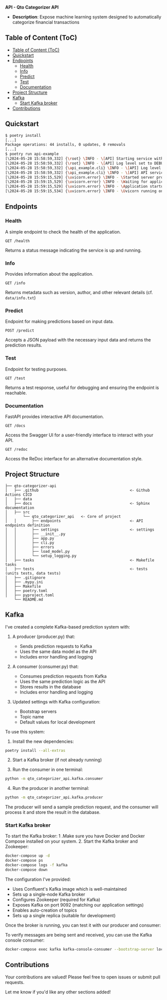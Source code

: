 **API - Qto Categorizer API**

- **Description**: Expose machine learning system designed to automatically categorize financial transactions

## Table of Content (ToC)

- [Table of Content (ToC)](#table-of-content-toc)
- [Quickstart](#quickstart)
- [Endpoints](#endpoints)
  - [Health](#health)
  - [Info](#info)
  - [Predict](#predict)
  - [Test](#test)
  - [Documentation](#documentation)
- [Project Structure](#project-structure)
- [Kafka](#kafka)
  - [Start Kafka broker](#start-kafka-broker)
- [Contributions](#contributions)

## Quickstart

```bash
$ poetry install
[...]
Package operations: 44 installs, 0 updates, 0 removals
[...]
$ poetry run api-example
[\2024-05-28 15:58:59,332] {\root} \INFO - \[API] Starting service with version 0.1.0...
[\2024-05-28 15:58:59,332] {\root} \INFO - \[API] Log level set to DEBUG
[\2024-05-28 15:58:59,332] {\api_example.cli} \INFO - \[API] Log level set to DEBUG
[\2024-05-28 15:58:59,332] {\api_example.cli} \INFO - \[API] API service starting on 0.0.0.0:80
[\2024-05-28 15:59:15,529] {\uvicorn.error} \INFO - \Started server process [98569]
[\2024-05-28 15:59:15,529] {\uvicorn.error} \INFO - \Waiting for application startup.
[\2024-05-28 15:59:15,529] {\uvicorn.error} \INFO - \Application startup complete.
[\2024-05-28 15:59:15,534] {\uvicorn.error} \INFO - \Uvicorn running on http://0.0.0.0:80 (Press CTRL+C to quit)
```

## Endpoints

### Health
A simple endpoint to check the health of the application.
```http
GET /health
```
Returns a status message indicating the service is up and running.

### Info
Provides information about the application.
```http
GET /info
```
Returns metadata such as version, author, and other relevant details (cf. `data/info.txt`)

### Predict
Endpoint for making predictions based on input data.
```http
POST /predict
```
Accepts a JSON payload with the necessary input data and returns the prediction results.

### Test
Endpoint for testing purposes.
```http
GET /test
```
Returns a test response, useful for debugging and ensuring the endpoint is reachable.

### Documentation
FastAPI provides interactive API documentation.
```http
GET /docs
```
Access the Swagger UI for a user-friendly interface to interact with your API.

```http
GET /redoc
```
Access the ReDoc interface for an alternative documentation style.

## Project Structure

    ├── qto-categorizer-api
    │   ├── .github                                         <- Github Actions CICD
    │   ├── data
    │   ├── docs                                            <- Sphinx documentation
    │   ├── src   
    │       └── qto_categorizer_api   <- Core of project
    │   │       ├── endpoints                               <- API endpoints definition
    │   │       ├── settings                                <- settings
    │   │       ├── __init__.py      
    │   │       ├── app.py           
    │   │       ├── cli.py           
    │   │       ├── errors           
    │   │       ├── load_model.py    
    │   │       └── setup_logging.py 
    │   ├── tasks                                           <- Makefile tasks
    │   ├── tests                                           <- tests (units tests, data tests)
    │   ├── .gitignore          
    │   ├── .mypy.ini   
    │   ├── Makefile   
    │   ├── poetry.toml                       
    │   ├── pyproject.toml   
        └── README.md    


## Kafka

I've created a complete Kafka-based prediction system with:

1. A producer (producer.py) that:
   - Sends prediction requests to Kafka
   - Uses the same data model as the API
   - Includes error handling and logging

2. A consumer (consumer.py) that:
   - Consumes prediction requests from Kafka
   - Uses the same prediction logic as the API
   - Stores results in the database
   - Includes error handling and logging

3. Updated settings with Kafka configuration:
   - Bootstrap servers
   - Topic name
   - Default values for local development

To use this system:

1. Install the new dependencies:
```bash
poetry install --all-extras
```

2. Start a Kafka broker (if not already running)

3. Run the consumer in one terminal:

```bash
python -m qto_categorizer_api.kafka.consumer
```

4. Run the producer in another terminal:

```bash
python -m qto_categorizer_api.kafka.producer
```

The producer will send a sample prediction request, and the consumer will process it and store the result in the database.

### Start Kafka broker

To start the Kafka broker:
1 .Make sure you have Docker and Docker Compose installed on your system.
2. Start the Kafka broker and Zookeeper:

```bash
docker-compose up -d
docker-compose ps
docker-compose logs -f kafka
docker-compose down
```

The configuration I've provided:
- Uses Confluent's Kafka image which is well-maintained
- Sets up a single-node Kafka broker
- Configures Zookeeper (required for Kafka)
- Exposes Kafka on port 9092 (matching our application settings)
- Enables auto-creation of topics
- Sets up a single replica (suitable for development)

Once the broker is running, you can test it with our producer and consumer:

To verify messages are being sent and received, you can use the Kafka console consumer:
```bash
docker-compose exec kafka kafka-console-consumer --bootstrap-server localhost:9092 --topic prediction-requests --from-beginning
```

## Contributions

Your contributions are valued! Please feel free to open issues or submit pull requests.

Let me know if you'd like any other sections added!